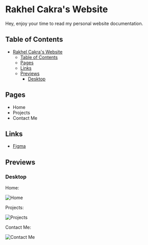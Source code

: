 # Rakhel Cakra's Website

Hey, enjoy your time to read my personal website documentation.

## Table of Contents

- [Rakhel Cakra's Website](#rakhel-cakras-website)
  - [Table of Contents](#table-of-contents)
  - [Pages](#pages)
  - [Links](#links)
  - [Previews](#previews)
    - [Desktop](#desktop)

## Pages

- Home
- Projects
- Contact Me

## Links

- [Figma](https://www.figma.com/design/jXYBN4yQf2clW1iamOgucl/rakhelcakra.com?node-id=2258-825&t=nHW0mjsg6Y4TgkxB-1)

## Previews

### Desktop

Home:

![Home](home.webp)

Projects:

![Projects](projects.webp)

Contact Me:

![Contact Me](contact-me.webp)
